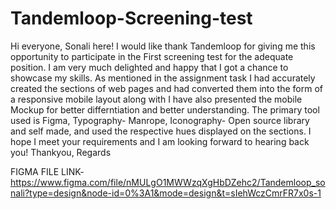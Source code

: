# Tandemloop-Screening-test
Hi everyone, Sonali here!
I would like thank Tandemloop for giving me this opportunity to participate in the First screening test for the adequate position. I am very much delighted and happy 
that I got a chance to showcase my skills. As mentioned in the assignment task I had accurately created the sections of web pages and had converted them into the form of a responsive mobile layout along with I have also presented the mobile Mockup for better differntiation and better understanding. The primary tool used is Figma, Typography- Manrope, Iconography- Open source library and self made, and used the respective hues displayed on the sections.
I hope I meet your requirements and I am looking forward to hearing back you!
Thankyou, Regards

FIGMA FILE LINK- https://www.figma.com/file/nMULgO1MWWzqXgHbDZehc2/Tandemloop_sonali?type=design&node-id=0%3A1&mode=design&t=sIehWczCmrFR7x0s-1
